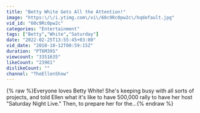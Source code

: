 ```yaml
---
title: "Betty White Gets All the Attention!"
image: "https:\/\/i.ytimg.com\/vi\/60c9Rc0pw2c\/hqdefault.jpg"
vid_id: "60c9Rc0pw2c"
categories: "Entertainment"
tags: ["Betty","White","Saturday"]
date: "2022-02-25T13:55:45+03:00"
vid_date: "2010-10-12T00:59:15Z"
duration: "PT6M39S"
viewcount: "3351635"
likeCount: "23961"
dislikeCount: ""
channel: "TheEllenShow"
---
```

{% raw %}Everyone loves Betty White! She's keeping busy with all sorts of projects, and told Ellen what it's like to have 500,000 rally to have her host &quot;Saturday Night Live.&quot; Then, to prepare her for the...{% endraw %}
